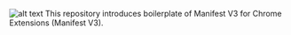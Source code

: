![alt text](https://chromeunboxed.com/wp-content/uploads/2021/01/Manifest-v3-1200x900.jpg)
This repository introduces boilerplate of Manifest V3 for Chrome Extensions (Manifest V3).
